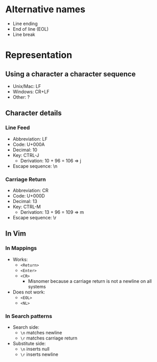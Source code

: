 # Alternative names
- Line ending
- End of line (EOL)
- Line break

# Representation
## Using a character a character sequence
- Unix/Mac: LF
- Windows: CR+LF
- Other: ?
## Character details
### Line Feed
- Abbreviation: LF
- Code: U+000A
- Decimal: 10
- Key: CTRL-J
    - Derivation: 10 + 96 = 106 => j
- Escape sequence: \n
### Carriage Return
- Abbreviation: CR
- Code: U+000D
- Decimal: 13
- Key: CTRL-M
    - Derivation: 13 + 96 = 109 => m
- Escape sequence: \r
## In Vim
### In Mappings
- Works:
    - `<Return>`
    - `<Enter>`
    - `<CR>`
        - Misnomer because a carriage return is not a newline on all systems
- Does not work:
    - `<EOL>`
    - `<NL>`
### In Search patterns
- Search side:
    - `\n` matches newline
    - `\r` matches carriage return
- Substitute side:
    - `\n` inserts null
    - `\r` inserts newline
